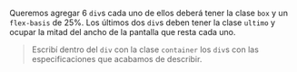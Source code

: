 Queremos agregar 6 `div`s cada uno de ellos deberá tener la clase `box` y un `flex-basis` de 25%. Los últimos dos `div`s deben tener la clase `ultimo` y ocupar la mitad del ancho de la pantalla que resta cada uno.

> Escribí dentro del `div` con la clase `container` los `div`s con las especificaciones que acabamos de describir.


